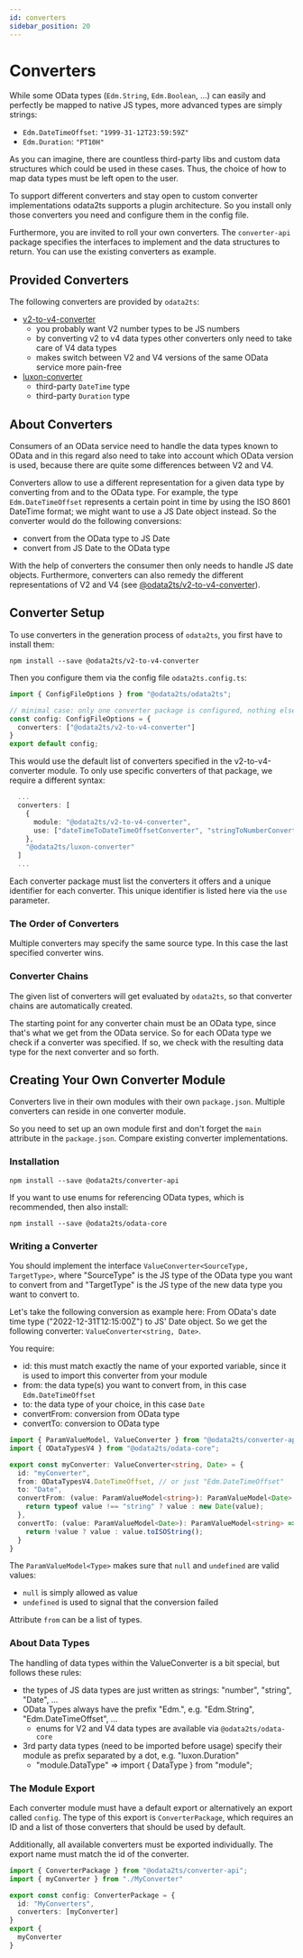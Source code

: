 ```yaml
---
id: converters
sidebar_position: 20
---
```


# Converters

While some OData types (`Edm.String`, `Edm.Boolean`, ...) can easily and perfectly be mapped to native JS types,
more advanced types are simply strings:

- `Edm.DateTimeOffset`: `"1999-31-12T23:59:59Z"`
- `Edm.Duration`: `"PT10H"`

As you can imagine, there are countless third-party libs and custom data structures
which could be used in these cases. Thus, the choice of how to map data types
must be left open to the user.

To support different converters and stay open to custom converter implementations
odata2ts supports a plugin architecture. So you install only those converters you need
and configure them in the config file.

Furthermore, you are invited to roll your own converters.
The `converter-api` package specifies the interfaces to implement and the data structures to return.
You can use the existing converters as example.

## Provided Converters

The following converters are provided by `odata2ts`:

- [v2-to-v4-converter](https://www.npmjs.com/package/@odata2ts/converter-v2-to-v4)
  - you probably want V2 number types to be JS numbers
  - by converting v2 to v4 data types other converters only need to take care of V4 data types
  - makes switch between V2 and V4 versions of the same OData service more pain-free
- [luxon-converter](https://www.npmjs.com/package/@odata2ts/converter-luxon)
  - third-party `DateTime` type
  - third-party `Duration` type

## About Converters

Consumers of an OData service need to handle the data types known to OData and in this regard
also need to take into account which OData version is used, because there are quite some
differences between V2 and V4.

Converters allow to use a different representation for a given data type by converting
from and to the OData type. For example, the type `Edm.DateTimeOffset` represents a certain
point in time by using the ISO 8601 DateTime format; we might want to use a JS Date object
instead. So the converter would do the following conversions:

- convert from the OData type to JS Date
- convert from JS Date to the OData type

With the help of converters the consumer then only needs to handle JS date objects.
Furthermore, converters can also remedy the different representations of V2 and V4
(see [@odata2ts/v2-to-v4-converter](https://www.npmjs.com/package/@odata2ts/converter-v2-to-v4)).

## Converter Setup

To use converters in the generation process of `odata2ts`, you first have to install them:

```shell npm2yarn
npm install --save @odata2ts/v2-to-v4-converter
```

Then you configure them via the config file `odata2ts.config.ts`:

```ts
import { ConfigFileOptions } from "@odata2ts/odata2ts";

// minimal case: only one converter package is configured, nothing else
const config: ConfigFileOptions = {
  converters: ["@odata2ts/v2-to-v4-converter"]
}
export default config;
```

This would use the default list of converters specified in the v2-to-v4-converter module.
To only use specific converters of that package, we require a different syntax:

```ts
  ...
  converters: [
    {
      module: "@odata2ts/v2-to-v4-converter",
      use: ["dateTimeToDateTimeOffsetConverter", "stringToNumberConverter"]
    },
    "@odata2ts/luxon-converter"
  ]
  ...
```

Each converter package must list the converters it offers and a unique identifier for each converter.
This unique identifier is listed here via the `use` parameter.

### The Order of Converters

Multiple converters may specify the same source type. In this case the last specified converter wins.

### Converter Chains

The given list of converters will get evaluated by `odata2ts`, so that converter chains are automatically created.

The starting point for any converter chain must be an OData type, since that's what we get from the OData service.
So for each OData type we check if a converter was specified.
If so, we check with the resulting data type for the next converter and so forth.

## Creating Your Own Converter Module

Converters live in their own modules with their own `package.json`.
Multiple converters can reside in one converter module.

So you need to set up an own module first and don't forget the `main` attribute in the `package.json`.
Compare existing converter implementations.

### Installation

```shell npm2yarn
npm install --save @odata2ts/converter-api
```

If you want to use enums for referencing OData types, which is recommended, then also install:

```shell npm2yarn
npm install --save @odata2ts/odata-core
```

### Writing a Converter

You should implement the interface `ValueConverter<SourceType, TargetType>`,
where "SourceType" is the JS type of the OData type you want to convert from
and "TargetType" is the JS type of the new data type you want to convert to.

Let's take the following conversion as example here:
From OData's date time type ("2022-12-31T12:15:00Z") to JS' Date object.
So we get the following converter: `ValueConverter<string, Date>`.

You require:

- id: this must match exactly the name of your exported variable, since it is used to import this converter from your module
- from: the data type(s) you want to convert from, in this case `Edm.DateTimeOffset`
- to: the data type of your choice, in this case `Date`
- convertFrom: conversion from OData type
- convertTo: conversion to OData type

```ts
import { ParamValueModel, ValueConverter } from "@odata2ts/converter-api";
import { ODataTypesV4 } from "@odata2ts/odata-core";

export const myConverter: ValueConverter<string, Date> = {
  id: "myConverter",
  from: ODataTypesV4.DateTimeOffset, // or just "Edm.DateTimeOffset"
  to: "Date",
  convertFrom: (value: ParamValueModel<string>): ParamValueModel<Date> => {
    return typeof value !== "string" ? value : new Date(value);
  },
  convertTo: (value: ParamValueModel<Date>): ParamValueModel<string> => {
    return !value ? value : value.toISOString();
  }
}
```

The `ParamValueModel<Type>` makes sure that `null` and `undefined` are valid values:

- `null` is simply allowed as value
- `undefined` is used to signal that the conversion failed

Attribute `from` can be a list of types.

### About Data Types

The handling of data types within the ValueConverter is a bit special, but follows these rules:

- the types of JS data types are just written as strings: "number", "string", "Date", ...
- OData Types always have the prefix "Edm.", e.g. "Edm.String", "Edm.DateTimeOffset", ...
  - enums for V2 and V4 data types are available via `@odata2ts/odata-core`
- 3rd party data types (need to be imported before usage) specify their module as prefix separated by a dot, e.g. "luxon.Duration"
  - "module.DataType" => import { DataType } from "module";

### The Module Export

Each converter module must have a default export or alternatively an export called `config`.
The type of this export is `ConverterPackage`, which requires an ID and a list
of those converters that should be used by default.

Additionally, all available converters must be exported individually.
The export name must match the id of the converter.

```ts
import { ConverterPackage } from "@odata2ts/converter-api";
import { myConverter } from "./MyConverter"

export const config: ConverterPackage = {
  id: "MyConverters",
  converters: [myConverter]
}
export {
  myConverter
}
```
